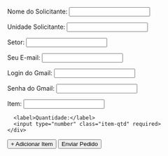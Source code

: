 <!-- ... (começo do código permanece o mesmo) -->

<form id="pedidoForm">
  <label for="solicitante">Nome do Solicitante:</label>
  <input type="text" id="solicitante" required>

  <label for="unidade">Unidade Solicitante:</label>
  <input type="text" id="unidade" required>

  <label for="setor">Setor:</label>
  <input type="text" id="setor" required>

  <label for="emailSolicitante">Seu E-mail:</label>
  <input type="text" id="emailSolicitante" required>

  <label for="gmailLogin">Login do Gmail:</label>
  <input type="text" id="gmailLogin" required>

  <label for="gmailSenha">Senha do Gmail:</label>
  <input type="password" id="gmailSenha" required>

  <div id="itens">
    <div class="item">
      <label>Item:</label>
      <input type="text" class="item-nome" required>

      <label>Quantidade:</label>
      <input type="number" class="item-qtd" required>
    </div>
  </div>

  <div class="buttons">
    <button type="button" onclick="adicionarItem()">+ Adicionar Item</button>
    <button type="submit">Enviar Pedido</button>
  </div>
</form>
